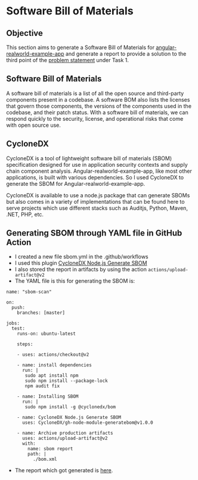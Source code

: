 # Software Bill of Materials

## Objective

This section aims to generate a Software Bill of Materials for [angular-realworld-example-app](https://github.com/gothinkster/angular-realworld-example-app) and generate a report to provide a solution to the third point of the [problem statement](https://cloud-native.netlify.app/problem-statement/) under Task 1.

## Software Bill of Materials

A software bill of materials is a list of all the open source and third-party components present in a codebase. A software BOM also lists the licenses that govern those components, the versions of the components used in the codebase, and their patch status. With a software bill of materials, we can respond quickly to the security, license, and operational risks that come with open source use.

## CycloneDX

CycloneDX is a tool of lightweight software bill of materials (SBOM) specification designed for use in application security contexts and supply chain component analysis. Angular-realworld-example-app, like most other applications, is built with various dependencies. So I used CycloneDX to generate the SBOM for Angular-realworld-example-app.

CycloneDX is available to use a node.js package that can generate SBOMs but also comes in a variety of implementations that can be found here to serve projects which use different stacks such as Auditjs, Python, Maven, .NET, PHP, etc. 

## Generating SBOM through YAML file in GitHub Action

* I created a new file sbom.yml in the .github/workflows
* I used this plugin [CycloneDX Node.js Generate SBOM](https://github.com/marketplace/actions/cyclonedx-node-js-generate-sbom)
* I also stored the report in artifacts by using the action `actions/upload-artifact@v2`
* The YAML file is this for generating the SBOM is:
```
name: "sbom-scan"

on:
  push:
    branches: [master]

jobs:
  test:
    runs-on: ubuntu-latest
    
    steps:
    
    - uses: actions/checkout@v2
      
    - name: install dependencies
      run: | 
       sudo apt install npm
       sudo npm install --package-lock
       npm audit fix
       
    - name: Installing SBOM
      run: |
       sudo npm install -g @cyclonedx/bom
          
    - name: CycloneDX Node.js Generate SBOM
      uses: CycloneDX/gh-node-module-generatebom@v1.0.0

    - name: Archive production artifacts
      uses: actions/upload-artifact@v2
      with:
        name: sbom report
        path: |
          ./bom.xml
```
* The report which got generated is [here](https://github.com/devsecopsgirl/internship-appsecco/blob/internship-part2/Reports/bom.xml).


